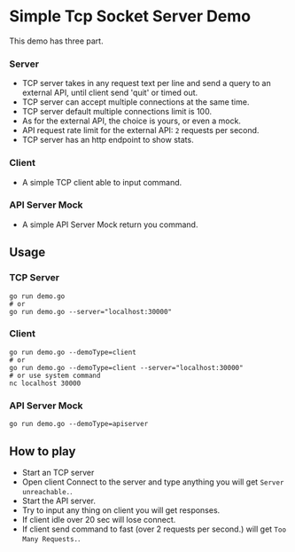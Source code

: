 Simple Tcp Socket Server Demo
=========
This demo has three part.

### Server
* TCP server takes in any request text per line and send a query to an external API, until client send 'quit' or timed out.
* TCP server can accept multiple connections at the same time.
* TCP server default multiple connections limit is 100.
* As for the external API, the choice is yours, or even a mock.
* API request rate limit for the external API: `2` requests per second.
* TCP server has an http endpoint to show stats.

### Client
* A simple TCP client able to input command.

### API Server Mock
* A simple API Server Mock return you command.

## Usage

### TCP Server

```
go run demo.go
# or 
go run demo.go --server="localhost:30000"
``` 

### Client

```
go run demo.go --demoType=client
# or 
go run demo.go --demoType=client --server="localhost:30000"
# or use system command
nc localhost 30000
``` 

### API Server Mock

``` 
go run demo.go --demoType=apiserver
``` 

## How to play
* Start an TCP server
* Open client Connect to the server and type anything you will get `Server unreachable.`.
* Start the API server.
* Try to input any thing on client you will get responses.
* If client idle over 20 sec will lose connect. 
* If client send command to fast (over 2 requests per second.) will get `Too Many Requests.`.